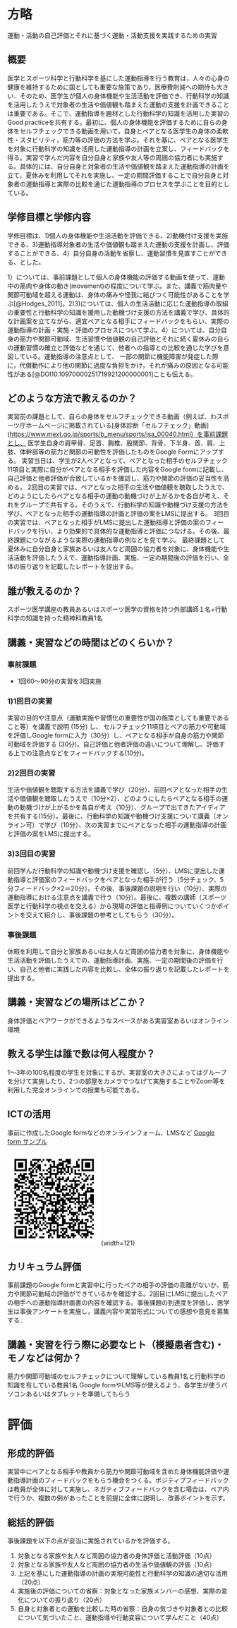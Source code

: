 

# 方略

運動・活動の自己評価とそれに基づく運動・活動支援を実践するための実習

## 概要

医学とスポーツ科学と行動科学を基にした運動指導を行う教育は，人々の心身の健康を維持するために国としても重要な施策であり，医療費削減への期待も大きい．そのため、医学生が個人の身体機能や生活活動を評価でき、行動科学の知識を活用したうえで対象者の生活や価値観も踏まえた運動の支援を計画できることは重要である。そこで、運動指導を題材とした行動科学の知識を活用した実習のGood practiceを共有する。最初に、個人の身体機能を評価するために自らの身体をセルフチェックできる動画を用いて，自身とペアとなる医学生の身体の柔軟性・スタビリティ，筋力等の評価の方法を学ぶ。それを基に、ペアとなる医学生を対象に行動科学の知識を活用した運動指導の計画を立案し、フィードバックを得る。実習で学んだ内容を自分自身と家族や友人等の周囲の協力者にも実施する。具体的には、自分自身と対象者の生活や価値観を踏まえた運動指導の計画を立て、夏休みを利用してそれを実施し、一定の期間評価することで自分自身と対象者の運動指導と実際の比較を通じた運動指導のプロセスを学ぶことを目的としている。

## 学修目標と学修内容

学修目標は、1)個人の身体機能や生活活動を評価できる、2)動機付け支援を実施できる、3)運動指導対象者の生活や価値観も踏まえた運動の支援を計画し、評価することができる、4）自分自身の活動を省察し、運動習慣を見直すことができる、とした。

1）については、事前課題として個人の身体機能の評価する動画を使って、運動中の筋肉や身体の動き(movement)の程度について学ぶ。また、講義で筋肉量や関節可動域を超える運動は、身体の痛みや怪我に結びつく可能性があることを学ぶ[@Hodges_2011]。2)3)については、個人の生活活動に応じた運動指導の取組の重要性と行動科学の知識を援用した動機づけ支援の方法を講義で学び、具体的な計画案を立てながら、適宜ペアとなる相手にフィードバックをもらい、実際の運動指導の計画・実施・評価のプロセスについて学ぶ。4）については、自分自身の筋力や関節可動域、生活習慣や価値観の自己評価とそれに続く夏休みの自らの運動習慣の確立と評価などを通じて、他者への指導との比較を通じた学びを意図している。運動指導の注意点として、 一部の関節に機能障害が発症した際に，代償動作により他の関節に過度な負担をかけ，それが痛みの原因となる可能性がある[@DOI10.10970000251719921200000001]ことも伝える。

## どのような方法で教えるのか？
実習前の課題として、自らの身体をセルフチェックできる動画（例えば、わスポーツ庁ホームページに掲載されている[身体診断「セルフチェック」動画](https://www.mext.go.jp/sports/b_menu/sports/jsa_00040.html）を事前課題とし、 医学生自身の肩甲骨、足首、胸椎、股関節、背骨、下半身、首、肩、上肢、体幹部等の筋力と関節の可動性を評価したものをGoogle Formにアップする。
実習当日は、学生が2人ペアとなって、ペアとなった相手のセルフチェック11項目と実際に自分がペアとなる相手を評価した内容をGoogle formに記載し、自己評価と他者評価が合致しているかを確認し、筋力や関節の評価の妥当性を高める。
2回目の実習では、ペアとなった相手の生活や価値観を聴取したうえで、どのようにしたらペアとなる相手の運動の動機づけが上がるかを各自が考え、それをグループで共有する。そのうえで、行動科学の知識や動機づけ支援の方法を学び、ペアとなった相手の運動指導の計画と評価の案をLMSに提出する。
3回目の実習では、ペアとなった相手がLMSに提出した運動指導と評価の案のフィードバックを行い、より効果的で具体的な運動指導と評価につなげる。その後、最終課題につながるような実際の運動指導の例などを見て学ぶ。
最終課題として夏休みに自分自身と家族あるいは友人など周囲の協力者を対象に、身体機能や生活活動を評価したうえで、運動指導計画、実施、一定の期間後の評価を行い、全体の振り返りを記載したレポートを提出する。

## 誰が教えるのか？

スポーツ医学講座の教員あるいはスポーツ医学の資格を持つ外部講師１名+行動科学の知識を持った精神科教員1名

## 講義・実習などの時間はどのくらいか？

### 事前課題

- 1回60～90分の実習を3回実施

### 1)1回目の実習

実習の目的や注意点（運動実施や習慣化の重要性が国の施策としても重要であること等）を講義で説明 (15分) し、 セルフチェック11項目とペアの筋力や可動域を評価しGoogle formに入力（30分）し、ペアとなる相手が自身の筋力や関節可動域を評価する (30分)。自己評価と他者評価の違いについて理解し、評価する上での注意点などをフィードバックする(10分)。

### 2)2回目の実習

生活や価値観を聴取する方法を講義で学び（20分）、前回ペアとなった相手の生活や価値観を聴取したうえで（10分×2）、どのようにしたらペアとなる相手の運動の動機づけが上がるかを各自が考え（10分）、グループで出てきたアイディアを共有する(15分）。最後に、行動科学の知識や動機づけ支援について講義（オンライン可）で学び（10分）、次の実習までにペアとなった相手の運動指導の計画と評価の案をLMSに提出する。

### 3)3回目の実習

前回学んだ行動科学の知識や動機づけ支援を確認し（5分）、LMSに提出した運動指導と評価案のフィードバックをペアとなった相手が行う（5分チェック、5分フィードバック×2＝20分）。その後、事後課題の説明を行い（10分）、実際の運動指導における注意点を講義で行う（10分）。最後に、複数の講師（スポーツ医学と行動科学の視点を交える）から現場の評価と指導例についていくつかポイントを交えて紹介し、事後課題の参考としてもらう（30分）。

### 事後課題

休暇を利用して自分と家族あるいは友人など周囲の協力者を対象に、身体機能や生活活動を評価したうえでの、運動指導計画、実施、一定の期間後の評価を行い、自己と他者に実践した内容を比較し、全体の振り返りを記載したレポートを提出する。

## 講義・実習などの場所はどこか？

身体評価とペアワークができるようなスペースがある実習室あるいはオンライン環境

## 教える学生は誰で数は何人程度か？

1～3年の100名程度の学生を対象にするが、実習室の大きさによってはグループを分けて実施したり、2つの部屋をカメラでつなげて実施することやZoom等を利用した完全オンラインでの授業も可能である。

## ICTの活用

事前に作成したGoogle formなどのオンラインフォーム、LMSなど
[Google form サンプル](https://docs.google.com/forms/d/e/1FAIpQLSfHthQZgi3Q-y85bGaAJLFQPQLllpO3sDmkJ3lzbBZ2GT2nDw/viewform?usp=sf_link)
 

![case_GE2](case_GE2/image1.png){width=121}

## カリキュラム評価

事前課題のGoogle formと実習中に行ったペアの相手の評価の乖離がないか、筋力や関節可動域の評価ができているかを確認する。2回目にLMSに提出したペアの相手への運動指導計画書の内容を確認する。事後課題の到達度を評価し、医学生は事後アンケートを実施し，講義内容や実習形式についての感想や意見を募集する．

## 講義・実習を行う際に必要なヒト（模擬患者含む)・モノなどは何か？

筋力や関節可動域のセルフチェックについて理解している教員1名と行動科学の知識を有している教員1名
Google formやLMS等が使えるよう、各学生が使うパソコンあるいはタブレットを準備してもらう

# 評価

## 形成的評価

実習中にペアとなる相手や教員から筋力や関節可動域を含めた身体機能評価や運動指導計画のフィードバックをもらう機会をつくる。ポジティブフィードバックは教員が全体に対して実施し、ネガティブフィードバックを含む場合は、ペア内で行うか、複数の例があったことを前提に全体に説明し、改善ポイントを示す。

## 総括的評価

事後課題を以下の点が妥当に実施されているかを評価する。

1. 対象となる家族や友人など周囲の協力者の身体評価と活動評価（10点）
2. 対象となる家族や友人など周囲の協力者の生活や価値観の評価（10点）
3. 上記を基にした運動指導の計画の実現可能性と行動科学の知識の適切な活用（20点）
4. 実施後の評価についての省察：対象となった家族メンバーの感想、実際の変化についての振り返り（20点）
5. 自身と対象者との運動を比較した時の省察：自身の気づきや対象者との比較について気づいたこと、運動指導や行動変容について学んだこと（40点）
